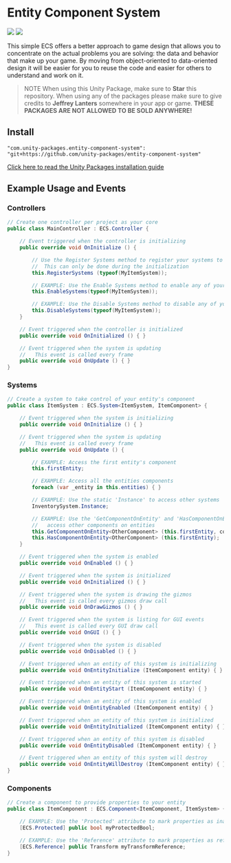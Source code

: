 # Entity Component System

![](https://img.shields.io/badge/dependencies-unity--packages-%233bc6d8.svg) ![](https://img.shields.io/badge/license-MIT-%23ecc531.svg)

This simple ECS offers a better approach to game design that allows you to concentrate on the actual problems you are solving: the data and behavior that make up your game. By moving from object-oriented to data-oriented design it will be easier for you to reuse the code and easier for others to understand and work on it.

> NOTE When using this Unity Package, make sure to **Star** this repository. When using any of the packages please make sure to give credits to **Jeffrey Lanters** somewhere in your app or game. **THESE PACKAGES ARE NOT ALLOWED TO BE SOLD ANYWHERE!**

## Install

```
"com.unity-packages.entity-component-system": "git+https://github.com/unity-packages/entity-component-system"
```

[Click here to read the Unity Packages installation guide](https://github.com/unity-packages/installation)

## Example Usage and Events

### Controllers

```cs
// Create one controller per project as your core
public class MainController : ECS.Controller {

	// Event triggered when the controller is initializing
	public override void OnInitialize () {

		// Use the Register Systems method to register your systems to the controller
		//  This can only be done during the initialization
		this.RegisterSystems (typeof(MyItemSystem));

		// EXAMPLE: Use the Enable Systems method to enable any of your registered systems
		this.EnableSystems(typeof(MyItemSystem));

		// EXAMPLE: Use the Disable Systems method to disable any of your registered systems
		this.DisableSystems(typeof(MyItemSystem));
	}

	// Event triggered when the controller is initialized
	public override void OnInitialized () { }

	// Event triggered when the system is updating
	//   This event is called every frame
	public override void OnUpdate () { }
}
```

### Systems

```cs
// Create a system to take control of your entity's component
public class ItemSystem : ECS.System<ItemSystem, ItemComponent> {

	// Event triggered when the system is initializing
	public override void OnInitialize () { }

	// Event triggered when the system is updating
	//   This event is called every frame
	public override void OnUpdate () {

		// EXAMPLE: Access the first entity's component
		this.firstEntity;

		// EXAMPLE: Access all the entities components
		foreach (var _entity in this.entities) { }

		// EXAMPLE: Use the static 'Instance' to access other systems
		InventorySystem.Instance;

		// EXAMPLE: Use the 'GetComponentOnEntity' and 'HasComponentOnEntity' methods to
		//   access other components on entities
		this.GetComponentOnEntity<OtherComponent> (this.firstEntity, component => { });
		this.HasComponentOnEntity<OtherComponent> (this.firstEntity);
	}

	// Event triggered when the system is enabled
	public override void OnEnabled () { }

	// Event triggered when the system is initialized
	public override void OnInitialized () { }

	// Event triggered when the system is drawing the gizmos
	//   This event is called every gizmos draw call
	public override void OnDrawGizmos () { }

	// Event triggered when the system is listing for GUI events
	//   This event is called every GUI draw call
	public override void OnGUI () { }

	// Event triggered when the system is disabled
	public override void OnDisabled () { }

	// Event triggered when an entity of this system is initializing
	public override void OnEntityInitialize (ItemComponent entity) { }

	// Event triggered when an entity of this system is started
	public override void OnEntityStart (ItemComponent entity) { }

	// Event triggered when an entity of this system is enabled
	public override void OnEntityEnabled (ItemComponent entity) { }

	// Event triggered when an entity of this system is initialized
	public override void OnEntityInitialized (ItemComponent entity) { }

	// Event triggered when an entity of this system is disabled
	public override void OnEntityDisabled (ItemComponent entity) { }

	// Event triggered when an entity of this system will destroy
	public override void OnEntityWillDestroy (ItemComponent entity) { }
}
```

<!-- ```cs
this.GetComponentOnEntity<OtherComponent> (this.firstEntity, component => { /* ... */ });
this.HasComponentOnEntity<OtherComponent> (this.firstEntity);
AnotherSystem.Instance;
``` -->

### Components

```cs
// Create a component to provide properties to your entity
public class ItemComponent : ECS.Component<ItemComponent, ItemSystem> {

	// EXAMPLE: Use the 'Protected' attribute to mark properties as inaccessable
	[ECS.Protected] public bool myProtectedBool;

	// EXAMPLE: Use the 'Reference' attribute to mark properties as reference containers
	[ECS.Reference] public Transform myTransformReference;
}
```
